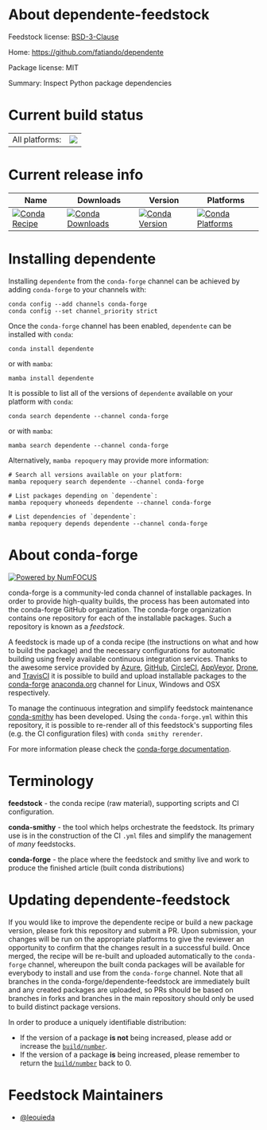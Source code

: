 About dependente-feedstock
==========================

Feedstock license: [BSD-3-Clause](https://github.com/conda-forge/dependente-feedstock/blob/main/LICENSE.txt)

Home: https://github.com/fatiando/dependente

Package license: MIT

Summary: Inspect Python package dependencies

Current build status
====================


<table><tr><td>All platforms:</td>
    <td>
      <a href="https://dev.azure.com/conda-forge/feedstock-builds/_build/latest?definitionId=14941&branchName=main">
        <img src="https://dev.azure.com/conda-forge/feedstock-builds/_apis/build/status/dependente-feedstock?branchName=main">
      </a>
    </td>
  </tr>
</table>

Current release info
====================

| Name | Downloads | Version | Platforms |
| --- | --- | --- | --- |
| [![Conda Recipe](https://img.shields.io/badge/recipe-dependente-green.svg)](https://anaconda.org/conda-forge/dependente) | [![Conda Downloads](https://img.shields.io/conda/dn/conda-forge/dependente.svg)](https://anaconda.org/conda-forge/dependente) | [![Conda Version](https://img.shields.io/conda/vn/conda-forge/dependente.svg)](https://anaconda.org/conda-forge/dependente) | [![Conda Platforms](https://img.shields.io/conda/pn/conda-forge/dependente.svg)](https://anaconda.org/conda-forge/dependente) |

Installing dependente
=====================

Installing `dependente` from the `conda-forge` channel can be achieved by adding `conda-forge` to your channels with:

```
conda config --add channels conda-forge
conda config --set channel_priority strict
```

Once the `conda-forge` channel has been enabled, `dependente` can be installed with `conda`:

```
conda install dependente
```

or with `mamba`:

```
mamba install dependente
```

It is possible to list all of the versions of `dependente` available on your platform with `conda`:

```
conda search dependente --channel conda-forge
```

or with `mamba`:

```
mamba search dependente --channel conda-forge
```

Alternatively, `mamba repoquery` may provide more information:

```
# Search all versions available on your platform:
mamba repoquery search dependente --channel conda-forge

# List packages depending on `dependente`:
mamba repoquery whoneeds dependente --channel conda-forge

# List dependencies of `dependente`:
mamba repoquery depends dependente --channel conda-forge
```


About conda-forge
=================

[![Powered by
NumFOCUS](https://img.shields.io/badge/powered%20by-NumFOCUS-orange.svg?style=flat&colorA=E1523D&colorB=007D8A)](https://numfocus.org)

conda-forge is a community-led conda channel of installable packages.
In order to provide high-quality builds, the process has been automated into the
conda-forge GitHub organization. The conda-forge organization contains one repository
for each of the installable packages. Such a repository is known as a *feedstock*.

A feedstock is made up of a conda recipe (the instructions on what and how to build
the package) and the necessary configurations for automatic building using freely
available continuous integration services. Thanks to the awesome service provided by
[Azure](https://azure.microsoft.com/en-us/services/devops/), [GitHub](https://github.com/),
[CircleCI](https://circleci.com/), [AppVeyor](https://www.appveyor.com/),
[Drone](https://cloud.drone.io/welcome), and [TravisCI](https://travis-ci.com/)
it is possible to build and upload installable packages to the
[conda-forge](https://anaconda.org/conda-forge) [anaconda.org](https://anaconda.org/)
channel for Linux, Windows and OSX respectively.

To manage the continuous integration and simplify feedstock maintenance
[conda-smithy](https://github.com/conda-forge/conda-smithy) has been developed.
Using the ``conda-forge.yml`` within this repository, it is possible to re-render all of
this feedstock's supporting files (e.g. the CI configuration files) with ``conda smithy rerender``.

For more information please check the [conda-forge documentation](https://conda-forge.org/docs/).

Terminology
===========

**feedstock** - the conda recipe (raw material), supporting scripts and CI configuration.

**conda-smithy** - the tool which helps orchestrate the feedstock.
                   Its primary use is in the construction of the CI ``.yml`` files
                   and simplify the management of *many* feedstocks.

**conda-forge** - the place where the feedstock and smithy live and work to
                  produce the finished article (built conda distributions)


Updating dependente-feedstock
=============================

If you would like to improve the dependente recipe or build a new
package version, please fork this repository and submit a PR. Upon submission,
your changes will be run on the appropriate platforms to give the reviewer an
opportunity to confirm that the changes result in a successful build. Once
merged, the recipe will be re-built and uploaded automatically to the
`conda-forge` channel, whereupon the built conda packages will be available for
everybody to install and use from the `conda-forge` channel.
Note that all branches in the conda-forge/dependente-feedstock are
immediately built and any created packages are uploaded, so PRs should be based
on branches in forks and branches in the main repository should only be used to
build distinct package versions.

In order to produce a uniquely identifiable distribution:
 * If the version of a package **is not** being increased, please add or increase
   the [``build/number``](https://docs.conda.io/projects/conda-build/en/latest/resources/define-metadata.html#build-number-and-string).
 * If the version of a package **is** being increased, please remember to return
   the [``build/number``](https://docs.conda.io/projects/conda-build/en/latest/resources/define-metadata.html#build-number-and-string)
   back to 0.

Feedstock Maintainers
=====================

* [@leouieda](https://github.com/leouieda/)

